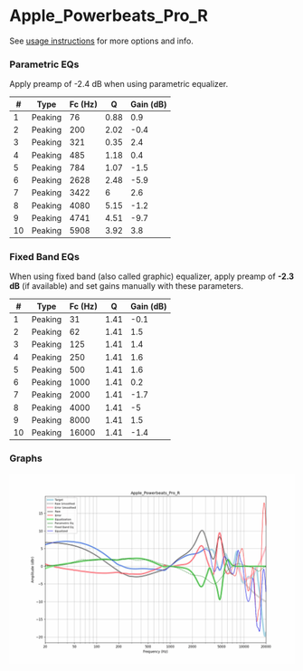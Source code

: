 # Apple_Powerbeats_Pro_R
See [usage instructions](https://github.com/jaakkopasanen/AutoEq#usage) for more options and info.

### Parametric EQs
Apply preamp of -2.4 dB when using parametric equalizer.

|   # | Type    |   Fc (Hz) |    Q |   Gain (dB) |
|-----|---------|-----------|------|-------------|
|   1 | Peaking |        76 | 0.88 |         0.9 |
|   2 | Peaking |       200 | 2.02 |        -0.4 |
|   3 | Peaking |       321 | 0.35 |         2.4 |
|   4 | Peaking |       485 | 1.18 |         0.4 |
|   5 | Peaking |       784 | 1.07 |        -1.5 |
|   6 | Peaking |      2628 | 2.48 |        -5.9 |
|   7 | Peaking |      3422 | 6    |         2.6 |
|   8 | Peaking |      4080 | 5.15 |        -1.2 |
|   9 | Peaking |      4741 | 4.51 |        -9.7 |
|  10 | Peaking |      5908 | 3.92 |         3.8 |

### Fixed Band EQs
When using fixed band (also called graphic) equalizer, apply preamp of **-2.3 dB** (if available) and set gains manually with these parameters.

|   # | Type    |   Fc (Hz) |    Q |   Gain (dB) |
|-----|---------|-----------|------|-------------|
|   1 | Peaking |        31 | 1.41 |        -0.1 |
|   2 | Peaking |        62 | 1.41 |         1.5 |
|   3 | Peaking |       125 | 1.41 |         1.4 |
|   4 | Peaking |       250 | 1.41 |         1.6 |
|   5 | Peaking |       500 | 1.41 |         1.6 |
|   6 | Peaking |      1000 | 1.41 |         0.2 |
|   7 | Peaking |      2000 | 1.41 |        -1.7 |
|   8 | Peaking |      4000 | 1.41 |        -5   |
|   9 | Peaking |      8000 | 1.41 |         1.5 |
|  10 | Peaking |     16000 | 1.41 |        -1.4 |

### Graphs
![](./Apple_Powerbeats_Pro_R.png)
